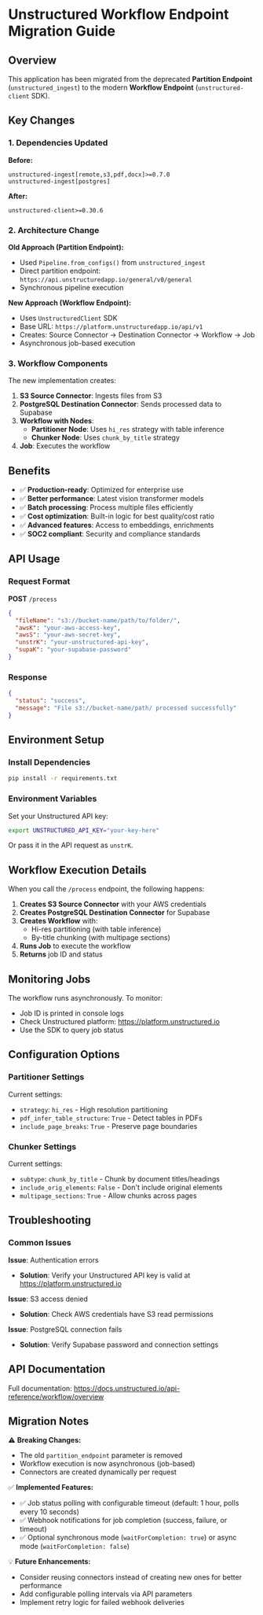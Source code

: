 # Unstructured Workflow Endpoint Migration Guide

## Overview

This application has been migrated from the deprecated **Partition Endpoint** (`unstructured_ingest`) to the modern **Workflow Endpoint** (`unstructured-client` SDK).

## Key Changes

### 1. Dependencies Updated

**Before:**
```
unstructured-ingest[remote,s3,pdf,docx]>=0.7.0
unstructured-ingest[postgres]
```

**After:**
```
unstructured-client>=0.30.6
```

### 2. Architecture Change

**Old Approach (Partition Endpoint):**
- Used `Pipeline.from_configs()` from `unstructured_ingest`
- Direct partition endpoint: `https://api.unstructuredapp.io/general/v0/general`
- Synchronous pipeline execution

**New Approach (Workflow Endpoint):**
- Uses `UnstructuredClient` SDK
- Base URL: `https://platform.unstructuredapp.io/api/v1`
- Creates: Source Connector → Destination Connector → Workflow → Job
- Asynchronous job-based execution

### 3. Workflow Components

The new implementation creates:

1. **S3 Source Connector**: Ingests files from S3
2. **PostgreSQL Destination Connector**: Sends processed data to Supabase
3. **Workflow with Nodes**:
   - **Partitioner Node**: Uses `hi_res` strategy with table inference
   - **Chunker Node**: Uses `chunk_by_title` strategy
4. **Job**: Executes the workflow

## Benefits

- ✅ **Production-ready**: Optimized for enterprise use
- ✅ **Better performance**: Latest vision transformer models
- ✅ **Batch processing**: Process multiple files efficiently
- ✅ **Cost optimization**: Built-in logic for best quality/cost ratio
- ✅ **Advanced features**: Access to embeddings, enrichments
- ✅ **SOC2 compliant**: Security and compliance standards

## API Usage

### Request Format

**POST** `/process`

```json
{
  "fileName": "s3://bucket-name/path/to/folder/",
  "awsK": "your-aws-access-key",
  "awsS": "your-aws-secret-key",
  "unstrK": "your-unstructured-api-key",
  "supaK": "your-supabase-password"
}
```

### Response

```json
{
  "status": "success",
  "message": "File s3://bucket-name/path/ processed successfully"
}
```

## Environment Setup

### Install Dependencies

```bash
pip install -r requirements.txt
```

### Environment Variables

Set your Unstructured API key:
```bash
export UNSTRUCTURED_API_KEY="your-key-here"
```

Or pass it in the API request as `unstrK`.

## Workflow Execution Details

When you call the `/process` endpoint, the following happens:

1. **Creates S3 Source Connector** with your AWS credentials
2. **Creates PostgreSQL Destination Connector** for Supabase
3. **Creates Workflow** with:
   - Hi-res partitioning (with table inference)
   - By-title chunking (with multipage sections)
4. **Runs Job** to execute the workflow
5. **Returns** job ID and status

## Monitoring Jobs

The workflow runs asynchronously. To monitor:

- Job ID is printed in console logs
- Check Unstructured platform: https://platform.unstructured.io
- Use the SDK to query job status

## Configuration Options

### Partitioner Settings

Current settings:
- `strategy`: `hi_res` - High resolution partitioning
- `pdf_infer_table_structure`: `True` - Detect tables in PDFs
- `include_page_breaks`: `True` - Preserve page boundaries

### Chunker Settings

Current settings:
- `subtype`: `chunk_by_title` - Chunk by document titles/headings
- `include_orig_elements`: `False` - Don't include original elements
- `multipage_sections`: `True` - Allow chunks across pages

## Troubleshooting

### Common Issues

**Issue**: Authentication errors
- **Solution**: Verify your Unstructured API key is valid at https://platform.unstructured.io

**Issue**: S3 access denied
- **Solution**: Check AWS credentials have S3 read permissions

**Issue**: PostgreSQL connection fails
- **Solution**: Verify Supabase password and connection settings

## API Documentation

Full documentation: https://docs.unstructured.io/api-reference/workflow/overview

## Migration Notes

⚠️ **Breaking Changes:**
- The old `partition_endpoint` parameter is removed
- Workflow execution is now asynchronous (job-based)
- Connectors are created dynamically per request

✅ **Implemented Features:**
- ✅ Job status polling with configurable timeout (default: 1 hour, polls every 10 seconds)
- ✅ Webhook notifications for job completion (success, failure, or timeout)
- ✅ Optional synchronous mode (`waitForCompletion: true`) or async mode (`waitForCompletion: false`)

💡 **Future Enhancements:**
- Consider reusing connectors instead of creating new ones for better performance
- Add configurable polling intervals via API parameters
- Implement retry logic for failed webhook deliveries

